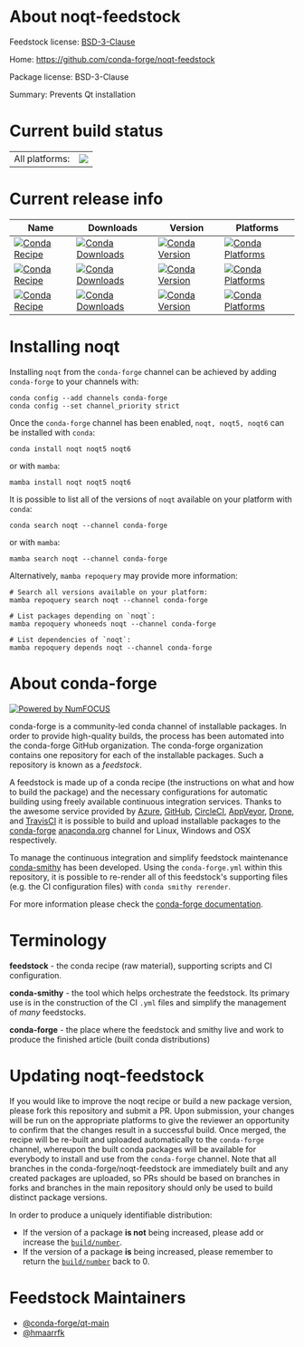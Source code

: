 About noqt-feedstock
====================

Feedstock license: [BSD-3-Clause](https://github.com/conda-forge/noqt-feedstock/blob/main/LICENSE.txt)

Home: https://github.com/conda-forge/noqt-feedstock

Package license: BSD-3-Clause

Summary: Prevents Qt installation

Current build status
====================


<table><tr><td>All platforms:</td>
    <td>
      <a href="https://dev.azure.com/conda-forge/feedstock-builds/_build/latest?definitionId=23738&branchName=main">
        <img src="https://dev.azure.com/conda-forge/feedstock-builds/_apis/build/status/noqt-feedstock?branchName=main">
      </a>
    </td>
  </tr>
</table>

Current release info
====================

| Name | Downloads | Version | Platforms |
| --- | --- | --- | --- |
| [![Conda Recipe](https://img.shields.io/badge/recipe-noqt-green.svg)](https://anaconda.org/conda-forge/noqt) | [![Conda Downloads](https://img.shields.io/conda/dn/conda-forge/noqt.svg)](https://anaconda.org/conda-forge/noqt) | [![Conda Version](https://img.shields.io/conda/vn/conda-forge/noqt.svg)](https://anaconda.org/conda-forge/noqt) | [![Conda Platforms](https://img.shields.io/conda/pn/conda-forge/noqt.svg)](https://anaconda.org/conda-forge/noqt) |
| [![Conda Recipe](https://img.shields.io/badge/recipe-noqt5-green.svg)](https://anaconda.org/conda-forge/noqt5) | [![Conda Downloads](https://img.shields.io/conda/dn/conda-forge/noqt5.svg)](https://anaconda.org/conda-forge/noqt5) | [![Conda Version](https://img.shields.io/conda/vn/conda-forge/noqt5.svg)](https://anaconda.org/conda-forge/noqt5) | [![Conda Platforms](https://img.shields.io/conda/pn/conda-forge/noqt5.svg)](https://anaconda.org/conda-forge/noqt5) |
| [![Conda Recipe](https://img.shields.io/badge/recipe-noqt6-green.svg)](https://anaconda.org/conda-forge/noqt6) | [![Conda Downloads](https://img.shields.io/conda/dn/conda-forge/noqt6.svg)](https://anaconda.org/conda-forge/noqt6) | [![Conda Version](https://img.shields.io/conda/vn/conda-forge/noqt6.svg)](https://anaconda.org/conda-forge/noqt6) | [![Conda Platforms](https://img.shields.io/conda/pn/conda-forge/noqt6.svg)](https://anaconda.org/conda-forge/noqt6) |

Installing noqt
===============

Installing `noqt` from the `conda-forge` channel can be achieved by adding `conda-forge` to your channels with:

```
conda config --add channels conda-forge
conda config --set channel_priority strict
```

Once the `conda-forge` channel has been enabled, `noqt, noqt5, noqt6` can be installed with `conda`:

```
conda install noqt noqt5 noqt6
```

or with `mamba`:

```
mamba install noqt noqt5 noqt6
```

It is possible to list all of the versions of `noqt` available on your platform with `conda`:

```
conda search noqt --channel conda-forge
```

or with `mamba`:

```
mamba search noqt --channel conda-forge
```

Alternatively, `mamba repoquery` may provide more information:

```
# Search all versions available on your platform:
mamba repoquery search noqt --channel conda-forge

# List packages depending on `noqt`:
mamba repoquery whoneeds noqt --channel conda-forge

# List dependencies of `noqt`:
mamba repoquery depends noqt --channel conda-forge
```


About conda-forge
=================

[![Powered by
NumFOCUS](https://img.shields.io/badge/powered%20by-NumFOCUS-orange.svg?style=flat&colorA=E1523D&colorB=007D8A)](https://numfocus.org)

conda-forge is a community-led conda channel of installable packages.
In order to provide high-quality builds, the process has been automated into the
conda-forge GitHub organization. The conda-forge organization contains one repository
for each of the installable packages. Such a repository is known as a *feedstock*.

A feedstock is made up of a conda recipe (the instructions on what and how to build
the package) and the necessary configurations for automatic building using freely
available continuous integration services. Thanks to the awesome service provided by
[Azure](https://azure.microsoft.com/en-us/services/devops/), [GitHub](https://github.com/),
[CircleCI](https://circleci.com/), [AppVeyor](https://www.appveyor.com/),
[Drone](https://cloud.drone.io/welcome), and [TravisCI](https://travis-ci.com/)
it is possible to build and upload installable packages to the
[conda-forge](https://anaconda.org/conda-forge) [anaconda.org](https://anaconda.org/)
channel for Linux, Windows and OSX respectively.

To manage the continuous integration and simplify feedstock maintenance
[conda-smithy](https://github.com/conda-forge/conda-smithy) has been developed.
Using the ``conda-forge.yml`` within this repository, it is possible to re-render all of
this feedstock's supporting files (e.g. the CI configuration files) with ``conda smithy rerender``.

For more information please check the [conda-forge documentation](https://conda-forge.org/docs/).

Terminology
===========

**feedstock** - the conda recipe (raw material), supporting scripts and CI configuration.

**conda-smithy** - the tool which helps orchestrate the feedstock.
                   Its primary use is in the construction of the CI ``.yml`` files
                   and simplify the management of *many* feedstocks.

**conda-forge** - the place where the feedstock and smithy live and work to
                  produce the finished article (built conda distributions)


Updating noqt-feedstock
=======================

If you would like to improve the noqt recipe or build a new
package version, please fork this repository and submit a PR. Upon submission,
your changes will be run on the appropriate platforms to give the reviewer an
opportunity to confirm that the changes result in a successful build. Once
merged, the recipe will be re-built and uploaded automatically to the
`conda-forge` channel, whereupon the built conda packages will be available for
everybody to install and use from the `conda-forge` channel.
Note that all branches in the conda-forge/noqt-feedstock are
immediately built and any created packages are uploaded, so PRs should be based
on branches in forks and branches in the main repository should only be used to
build distinct package versions.

In order to produce a uniquely identifiable distribution:
 * If the version of a package **is not** being increased, please add or increase
   the [``build/number``](https://docs.conda.io/projects/conda-build/en/latest/resources/define-metadata.html#build-number-and-string).
 * If the version of a package **is** being increased, please remember to return
   the [``build/number``](https://docs.conda.io/projects/conda-build/en/latest/resources/define-metadata.html#build-number-and-string)
   back to 0.

Feedstock Maintainers
=====================

* [@conda-forge/qt-main](https://github.com/orgs/conda-forge/teams/qt-main/)
* [@hmaarrfk](https://github.com/hmaarrfk/)

